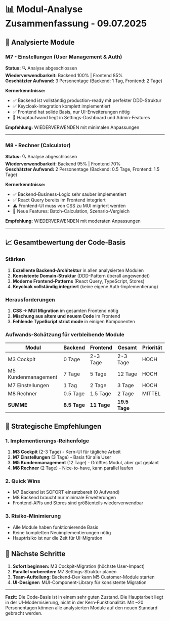 # 📊 Modul-Analyse Zusammenfassung - 09.07.2025

## 🎯 Analysierte Module

### M7 - Einstellungen (User Management & Auth)
**Status:** 🔍 Analyse abgeschlossen  
**Wiederverwendbarkeit:** Backend 100% | Frontend 85%  
**Geschätzter Aufwand:** 3 Personentage (Backend: 1 Tag, Frontend: 2 Tage)

**Kernerkenntnisse:**
- ✅ Backend ist vollständig production-ready mit perfekter DDD-Struktur
- ✅ Keycloak-Integration komplett implementiert
- ✅ Frontend hat solide Basis, nur UI-Erweiterungen nötig
- 🎯 Hauptaufwand liegt in Settings-Dashboard und Admin-Features

**Empfehlung:** WIEDERVERWENDEN mit minimalen Anpassungen

---

### M8 - Rechner (Calculator)
**Status:** 🔍 Analyse abgeschlossen  
**Wiederverwendbarkeit:** Backend 95% | Frontend 70%  
**Geschätzter Aufwand:** 2 Personentage (Backend: 0.5 Tage, Frontend: 1.5 Tage)

**Kernerkenntnisse:**
- ✅ Backend-Business-Logic sehr sauber implementiert
- ✅ React Query bereits im Frontend integriert
- ⚠️ Frontend-UI muss von CSS zu MUI migriert werden
- 🎯 Neue Features: Batch-Calculation, Szenario-Vergleich

**Empfehlung:** WIEDERVERWENDEN mit moderaten Anpassungen

---

## 📈 Gesamtbewertung der Code-Basis

### Stärken
1. **Exzellente Backend-Architektur** in allen analysierten Modulen
2. **Konsistente Domain-Struktur** (DDD-Pattern überall angewendet)
3. **Moderne Frontend-Patterns** (React Query, TypeScript, Stores)
4. **Keycloak vollständig integriert** (keine eigene Auth-Implementierung)

### Herausforderungen
1. **CSS → MUI Migration** im gesamten Frontend nötig
2. **Mischung aus altem und neuem Code** im Frontend
3. **Fehlende TypeScript strict mode** in einigen Komponenten

### Aufwands-Schätzung für verbleibende Module

| Modul | Backend | Frontend | Gesamt | Priorität |
|-------|---------|----------|--------|-----------|
| M3 Cockpit | 0 Tage | 2-3 Tage | 2-3 Tage | HOCH |
| M5 Kundenmanagement | 7 Tage | 5 Tage | 12 Tage | HOCH |
| M7 Einstellungen | 1 Tag | 2 Tage | 3 Tage | HOCH |
| M8 Rechner | 0.5 Tage | 1.5 Tage | 2 Tage | MITTEL |
| **SUMME** | **8.5 Tage** | **11 Tage** | **19.5 Tage** |

## 🚀 Strategische Empfehlungen

### 1. Implementierungs-Reihenfolge
1. **M3 Cockpit** (2-3 Tage) - Kern-UI für tägliche Arbeit
2. **M7 Einstellungen** (3 Tage) - Basis für alle User
3. **M5 Kundenmanagement** (12 Tage) - Größtes Modul, aber gut geplant
4. **M8 Rechner** (2 Tage) - Nice-to-have, kann parallel laufen

### 2. Quick Wins
- M7 Backend ist SOFORT einsatzbereit (0 Aufwand)
- M8 Backend braucht nur minimale Erweiterungen
- Frontend-APIs und Stores sind größtenteils wiederverwendbar

### 3. Risiko-Minimierung
- Alle Module haben funktionierende Basis
- Keine kompletten Neuimplementierungen nötig
- Hauptrisiko ist nur die Zeit für UI-Migration

## 📝 Nächste Schritte

1. **Sofort beginnen:** M3 Cockpit-Migration (höchste User-Impact)
2. **Parallel vorbereiten:** M7 Settings-Struktur planen
3. **Team-Aufteilung:** Backend-Dev kann M5 Customer-Module starten
4. **UI-Designer:** MUI-Component-Library für konsistente Migration

---

**Fazit:** Die Code-Basis ist in einem sehr guten Zustand. Die Hauptarbeit liegt in der UI-Modernisierung, nicht in der Kern-Funktionalität. Mit ~20 Personentagen können alle analysierten Module auf den neuen Standard gebracht werden.